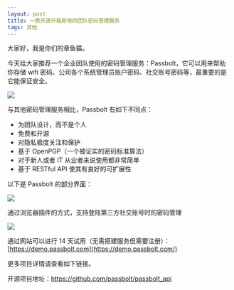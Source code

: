 ```yaml
---
layout: post
title: 一款开源开箱即用的团队密码管理服务
tags: 其他
---
```


大家好，我是你们的章鱼猫。

今天给大家推荐一个企业团队使用的密码管理服务：Passbolt，它可以用来帮助你存储 wifi 密码、公司各个系统管理员账户密码、社交账号密码等，最重要的是它能保证安全。

![](https://7465-test-3c9b5e-1-1301419220.tcb.qcloud.la/mac_github_images/compress_passbolt_favicon_228.png)

与其他密码管理服务相比，Passbolt 有如下不同点：

- 为团队设计，而不是个人
- 免费和开源
- 对隐私极度关注和保护
- 基于 OpenPGP（一个被证实的密码标准算法）
- 对于新人或者 IT 从业者来说使用都非常简单
- 基于 RESTful API 使其有良好的可扩展性

以下是 Passbolt 的部分界面：

![](https://7465-test-3c9b5e-1-1301419220.tcb.qcloud.la/mac_github_images/compress_teaser-screenshot-login.png)

通过浏览器插件的方式，支持登陆第三方社交账号时的密码管理

![](https://7465-test-3c9b5e-1-1301419220.tcb.qcloud.la/mac_github_images/compress_teaser-screenshot4.png)

通过网站可以进行 14 天试用（无需搭建服务但需要注册）： [https://demo.passbolt.com](https://demo.passbolt.com/)

更多项目详情请查看如下链接。

开源项目地址：https://github.com/passbolt/passbolt_api